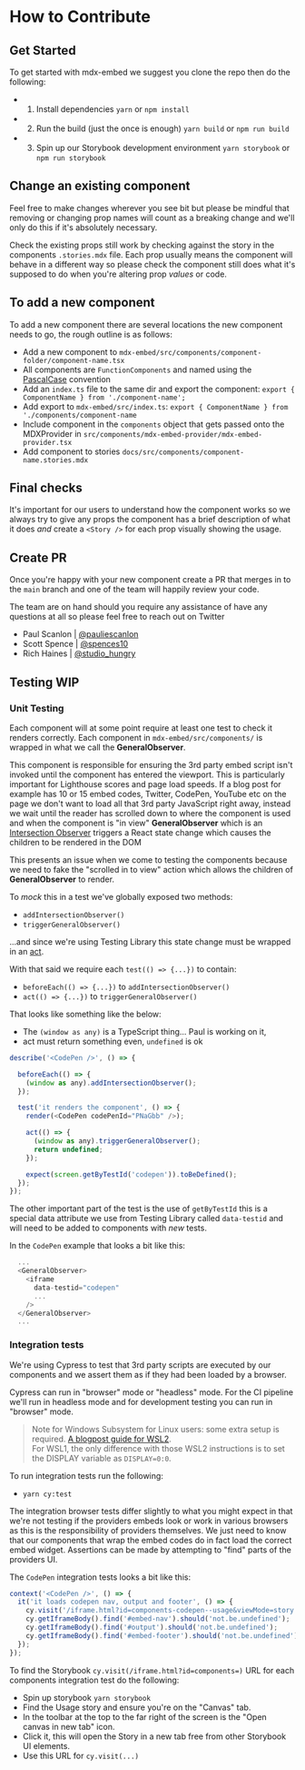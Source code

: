 # How to Contribute

## Get Started

To get started with mdx-embed we suggest you clone the repo then do the following:

- 1. Install dependencies `yarn` or `npm install`
- 2. Run the build (just the once is enough) `yarn build` or `npm run build`
- 3. Spin up our Storybook development environment `yarn storybook` or `npm run storybook`

## Change an existing component

Feel free to make changes wherever you see bit but please be mindful that removing or changing prop names will count as
a breaking change and we'll only do this if it's absolutely necessary.

Check the existing props still work by checking against the story in the components `.stories.mdx` file. Each prop
usually means the component will behave in a different way so please check the component still does what it's supposed
to do when you're altering prop _values_ or code.

## To add a new component

To add a new component there are several locations the new component needs to go, the rough outline is as follows:

- Add a new component to `mdx-embed/src/components/component-folder/component-name.tsx`
- All components are `FunctionComponents` and named using the [PascalCase](https://wiki.c2.com/?PascalCase) convention
- Add an `index.ts` file to the same dir and export the component: `export { ComponentName } from './component-name';`
- Add export to `mdx-embed/src/index.ts`: `export { ComponentName } from './components/component-name`
- Include component in the `components` object that gets passed onto the MDXProvider in
  `src/components/mdx-embed-provider/mdx-embed-provider.tsx`
- Add component to stories `docs/src/components/component-name.stories.mdx`

## Final checks

It's important for our users to understand how the component works so we always try to give any props the component has
a brief description of what it does _and_ create a `<Story />` for each prop visually showing the usage.

## Create PR

Once you're happy with your new component create a PR that merges in to the `main` branch and one of the team will
happily review your code.

The team are on hand should you require any assistance of have any questions at all so please feel free to reach out on
Twitter

- Paul Scanlon | [@pauliescanlon](https://twitter.com/PaulieScanlon)
- Scott Spence | [@spences10](https://twitter.com/spences10)
- Rich Haines | [@studio_hungry](https://twitter.com/studio_hungry)

## Testing WIP

### Unit Testing

Each component will at some point require at least one test to check it renders correctly. Each component in
`mdx-embed/src/components/` is wrapped in what we call the **GeneralObserver**.

This component is responsible for ensuring the 3rd party embed script isn't invoked until the component has entered the
viewport. This is particularly important for Lighthouse scores and page load speeds. If a blog post for example has 10
or 15 embed codes, Twitter, CodePen, YouTube etc on the page we don't want to load all that 3rd party JavaScript right
away, instead we wait until the reader has scrolled down to where the component is used and when the component is "in
view" **GeneralObserver** which is an
[Intersection Observer](https://developer.mozilla.org/en-US/docs/Web/API/Intersection_Observer_API) triggers a React
state change which causes the children to be rendered in the DOM

This presents an issue when we come to testing the components because we need to fake the "scrolled in to view" action
which allows the children of **GeneralObserver** to render.

To _mock_ this in a test we've globally exposed two methods:

- `addIntersectionObserver()`
- `triggerGeneralObserver()`

...and since we're using Testing Library this state change must be wrapped in an
[act](https://testing-library.com/docs/react-testing-library/api#act).

With that said we require each `test(() => {...})` to contain:

- `beforeEach(() => {...})` to `addIntersectionObserver()`
- `act(() => {...})` to `triggerGeneralObserver()`

That looks like something like the below:

- The `(window as any)` is a TypeScript thing... Paul is working on it,
- act must return something even, `undefined` is ok

```javascript
describe('<CodePen />', () => {

  beforeEach(() => {
    (window as any).addIntersectionObserver();
  });

  test('it renders the component', () => {
    render(<CodePen codePenId="PNaGbb" />);

    act(() => {
      (window as any).triggerGeneralObserver();
      return undefined;
    });

    expect(screen.getByTestId('codepen')).toBeDefined();
  });
});
```

The other important part of the test is the use of `getByTestId` this is a special data attribute we use from Testing
Library called `data-testid` and will need to be added to components with _new_ tests.

In the `CodePen` example that looks a bit like this:

```javascript
  ...
  <GeneralObserver>
    <iframe
      data-testid="codepen"
      ...
    />
  </GeneralObserver>
  ...
```

### Integration tests

We're using Cypress to test that 3rd party scripts are executed by our components and we assert them as if they had been
loaded by a browser.

Cypress can run in "browser" mode or "headless" mode. For the CI pipeline we'll run in headless mode and for development
testing you can run in "browser" mode.

> Note for Windows Subsystem for Linux users: some extra setup is required.
> [A blogpost guide for WSL2](https://nickymeuleman.netlify.app/blog/gui-on-wsl2-cypress).  
> For WSL1, the only difference with those WSL2 instructions is to set the DISPLAY variable as `DISPLAY=0:0`.

To run integration tests run the following:

- `yarn cy:test`

The integration browser tests differ slightly to what you might expect in that we're not testing if the providers embeds
look or work in various browsers as this is the responsibility of providers themselves. We just need to know that our
components that wrap the embed codes do in fact load the correct embed widget. Assertions can be made by attempting to
"find" parts of the providers UI.

The `CodePen` integration tests looks a bit like this:

```javascript
context('<CodePen />', () => {
  it('it loads codepen nav, output and footer', () => {
    cy.visit('/iframe.html?id=components-codepen--usage&viewMode=story');
    cy.getIframeBody().find('#embed-nav').should('not.be.undefined');
    cy.getIframeBody().find('#output').should('not.be.undefined');
    cy.getIframeBody().find('#embed-footer').should('not.be.undefined');
  });
});
```

To find the Storybook `cy.visit(/iframe.html?id=components=)` URL for each components integration test do the following:

- Spin up storybook `yarn storybook`
- Find the Usage story and ensure you're on the "Canvas" tab.
- In the toolbar at the top to the far right of the screen is the "Open canvas in new tab" icon.
- Click it, this will open the Story in a new tab free from other Storybook UI elements.
- Use this URL for `cy.visit(...)`
